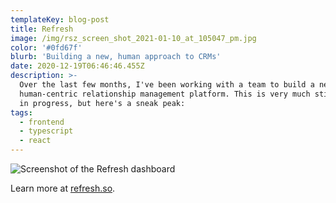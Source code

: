 ```yaml
---
templateKey: blog-post
title: Refresh
image: /img/rsz_screen_shot_2021-01-10_at_105047_pm.jpg
color: '#0fd67f'
blurb: 'Building a new, human approach to CRMs'
date: 2020-12-19T06:46:46.455Z
description: >-
  Over the last few months, I've been working with a team to build a new,
  human-centric relationship management platform. This is very much still a work
  in progress, but here's a sneak peak:
tags:
  - frontend
  - typescript
  - react
---
```

![Screenshot of the Refresh dashboard](/img/screen-shot-2021-01-10-at-10.50.47-pm.jpg)

Learn more at [refresh.so](https://refresh.so/).
